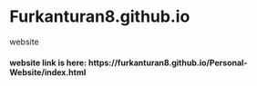 # Furkanturan8.github.io
website
<h4>website link is here: https://furkanturan8.github.io/Personal-Website/index.html </h4>
